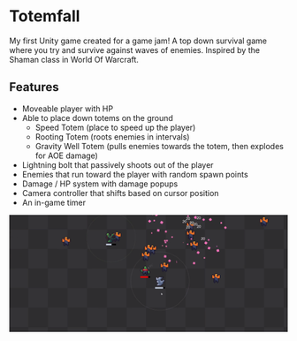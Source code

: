 # Totemfall

My first Unity game created for a game jam! A top down survival game where you try and survive against waves of enemies. Inspired by the Shaman class in World Of Warcraft.

## Features
- Moveable player with HP
- Able to place down totems on the ground
  - Speed Totem (place to speed up the player)
  - Rooting Totem (roots enemies in intervals)
  - Gravity Well Totem (pulls enemies towards the totem, then explodes for AOE damage)
- Lightning bolt that passively shoots out of the player
- Enemies that run toward the player with random spawn points
- Damage / HP system with damage popups
- Camera controller that shifts based on cursor position 
- An in-game timer

![alt text](https://github.com/ImVispo/Totemfall/blob/master/totemfall_screenshot.PNG?raw=true)
